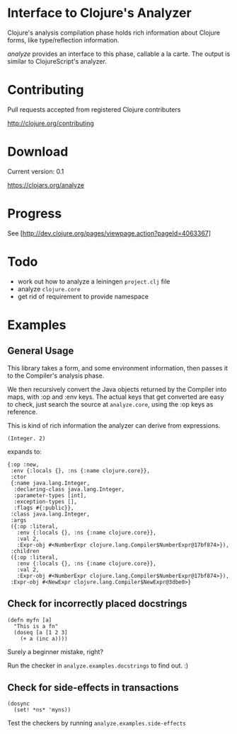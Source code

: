 # Interface to Clojure's Analyzer

Clojure's analysis compilation phase holds rich information about Clojure forms, like type/reflection information.

_analyze_ provides an interface to this phase, callable a la carte. The output is similar to ClojureScript's analyzer.

# Contributing

Pull requests accepted from registered Clojure contributers

http://clojure.org/contributing

# Download

Current version: 0.1

https://clojars.org/analyze

# Progress

See [http://dev.clojure.org/pages/viewpage.action?pageId=4063367]

# Todo

- work out how to analyze a leiningen `project.clj` file
- analyze `clojure.core`
- get rid of requirement to provide namespace

# Examples

## General Usage

This library takes a form, and some environment information, then passes it to the Compiler's analysis phase.

We then recursively convert the Java objects returned by the Compiler into maps, with :op and :env keys.
The actual keys that get converted are easy to check, just search the source at `analyze.core`, using the :op 
keys as reference.

This is kind of rich information the analyzer can derive from expressions.

```
(Integer. 2)
```

expands to:

```
{:op :new,
 :env {:locals {}, :ns {:name clojure.core}},
 :ctor
 {:name java.lang.Integer,
  :declaring-class java.lang.Integer,
  :parameter-types [int],
  :exception-types [],
  :flags #{:public}},
 :class java.lang.Integer,
 :args
 ({:op :literal,
   :env {:locals {}, :ns {:name clojure.core}},
   :val 2,
   :Expr-obj #<NumberExpr clojure.lang.Compiler$NumberExpr@17bf874>}),
 :children
 ({:op :literal,
   :env {:locals {}, :ns {:name clojure.core}},
   :val 2,
   :Expr-obj #<NumberExpr clojure.lang.Compiler$NumberExpr@17bf874>}),
 :Expr-obj #<NewExpr clojure.lang.Compiler$NewExpr@3dbe0>}
```

## Check for incorrectly placed docstrings

```
(defn myfn [a]
  "This is a fn"
  (doseq [a [1 2 3]
    (+ a (inc a))))
```

Surely a beginner mistake, right?

Run the checker in `analyze.examples.docstrings` to find out. :)

## Check for side-effects in transactions

```
(dosync
  (set! *ns* 'myns))
```

Test the checkers by running `analyze.examples.side-effects`
